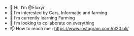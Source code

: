 - 👋 Hi, I’m @Eloxyr
- 👀 I’m interested by Cars, Informatic and farming
- 🌱 I’m currently learning Farming
- 💞️ I’m looking to collaborate on everything 
- 📫 How to reach me : https://www.instagram.com/pl20.bli/

<!---
Eloxyr/Eloxyr is a ✨ special ✨ repository because its `README.md` (this file) appears on your GitHub profile.
You can click the Preview link to take a look at your changes.
--->
